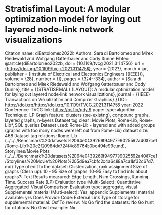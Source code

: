 # Stratisfimal Layout: A modular optimization model for laying out layered node-link network visualizations

Citation name: diBartolomeo2022b
Authors: Sara di Bartolomeo and Mirek Riedewald and Wolfgang Gatterbauer and Cody Dunne
Bibtex: @article{diBartolomeo2022b,
doi = {10.1109/tvcg.2021.3114756},
url = {https://doi.org/10.1109/tvcg.2021.3114756},
year = {2022},
month = jan,
publisher = {Institute of Electrical and Electronics Engineers ({IEEE})},
volume = {28},
number = {1},
pages = {324--334},
author = {Sara di Bartolomeo and Mirek Riedewald and Wolfgang Gatterbauer and Cody Dunne},
title = {{STRATISFIMAL} {LAYOUT}: A modular optimization model for laying out layered node-link network visualizations},
journal = {{IEEE} Transactions on Visualization and Computer Graphics}
}
DOI: https://doi.org/https://doi.org/10.1109/TVCG.2021.3114756
year: 2022
Conference: TVCG
link: https://osf.io/qdyt9
paper type: algorithm
Technique: ILP
Graph feature: clusters (pre-existing), compound graphs, layered graphs, n-layers
Dataset tag clean: Movie Plots, Rome-Lib, Rome-Lib*, SQL queries
Dataset used: Rome-Lib - layered and with added groups (graphs with too many nodes were left out from Rome-Lib)
dataset size: 468
Dataset tag relations: Rome-Lib (../../../Benchmark%20datasets%2064e0439269f9497799025562a4087ce1/Rome-Lib%20c2f20984de724f4c89764b0bc494e99e.md), Storylines/Movie Plots (../../../Benchmark%20datasets%2064e0439269f9497799025562a4087ce1/Storylines%20Movie%20Plots%205d9ea7cbfc2c4a6c88a7ca1bf32c67d7.md)
Type of edit to the dataset: Clusterization, rank assignment
Size of graphs (Clean up): 10 - 95
Size of graphs: 10-95
Easy to find info about graphs?: Text
Results measured: Edge Length, Num Crossings, Running Time, Success Rate (LP)
Evaluation type (Multi-Select): Quantitative Aggregated, Visual Comparison
Evaluation type: aggregate, visual
Supplemental material (Multi-select): Yes, appendix
Supplemental material available: yes
Does Provide Code: External Link
Type of storage for supplemental material: Osf
To review: No
Go find the datasets: No
Go hunt for citations: No
Great example: No